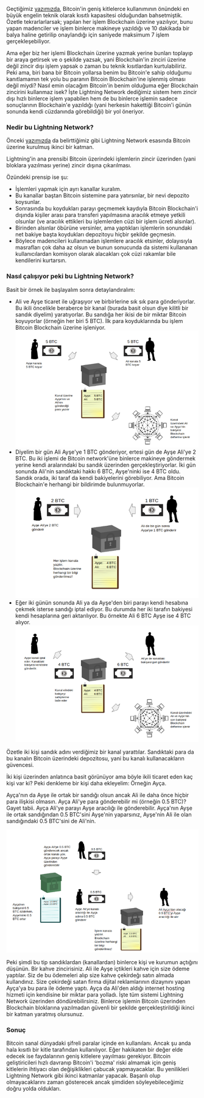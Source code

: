 Geçtiğimiz [yazımızda](https://ademimerkezi.com/genel/2018/12/14/Bitcoin-genis-kitlelere-nasil-yayilir.html), Bitcoin'in geniş kitlelerce kullanımının önündeki en büyük engelin teknik olarak kısıtlı kapasitesi olduğundan bahsetmiştik. Özetle tekrarlarlarsak; yapılan her işlem Blockchain üzerine yazılıyor, bunu yapan madenciler ve işlem binlerce makineye yazıldığı ve 10 dakikada bir balya haline getirilip onaylandığı için saniyede maksimum 7 işlem gerçekleşebiliyor. 

Ama eğer biz her işlemi Blockchain üzerine yazmak yerine bunları toplayıp bir araya getirsek ve o şekilde yazsak, yani Blockchain'in zinciri üzerine değil zincir dışı işlem yapsak o zaman bu teknik kısıtlardan kurtulabiliriz. Peki ama, biri bana bir Bitcoin yollarsa benim bu Bitcoin'e sahip olduğumu kanıtlamamın tek yolu bu paranın Bitcoin Blockchain'ine işlenmiş olması değil miydi? Nasıl emin olacağım Bitcoin'in benim olduğuma eğer Blockchain zincirini kullanmaz isek? İşte Lightning Network dediğimiz sistem hem zincir dışı hızlı binlerce işlem yapabilen hem de bu binlerce işlemin sadece sonuçlarının Blockchain'e yazıldığı (yani herkesin hakettiği Bitcoin'i günün sonunda kendi cüzdanında görebildiği) bir yol öneriyor. 

### Nedir bu Lightning Network?

Önceki [yazımızda](https://ademimerkezi.com/genel/2018/12/14/Bitcoin-genis-kitlelere-nasil-yayilir.html) da belirttiğimiz gibi Lightning Network esasında Bitcoin üzerine kurulmuş ikinci bir katman. 

Lightning'in ana prensibi Bitcoin üzerindeki işlemlerin zincir üzerinden (yani bloklara yazılması yerine) zincir dışına çıkarılması. 

Özündeki prensip ise şu: 
* İşlemleri yapmak için ayrı kanallar kuralım. 
* Bu kanallar baştan Bitcoin sistemine para yatırsınlar, bir nevi depozito koysunlar. 
* Sonrasında bu koydukları parayı geçmemek kaydıyla Bitcoin Blockchain'i dışında kişiler arası para transferi yapılmasına aracılık etmeye yetkili olsunlar (ve aracılık ettikleri bu işlemlerden cüzi bir işlem ücreti alsınlar). 
* Birinden alsınlar öbürüne versinler, ama yaptıkları işlemlerin sonundaki net bakiye başta koydukları depozitoyu hiçbir şekilde geçmesin.
* Böylece madencileri kullanmadan işlemlere aracılık etsinler, dolayısıyla masrafları çok daha az olsun ve bunun sonucunda da sistemi kullananan kullanıcılardan komisyon olarak alacakları çok cüzi rakamlar bile kendilerini kurtarsın. 

### Nasıl çalışıyor peki bu Lightning Network?

Basit bir örnek ile başlayalım sonra detaylandıralım: 

* Ali ve Ayşe ticaret ile uğraşıyor ve birbirlerine sık sık para gönderiyorlar. Bu ikili öncelikle beraberce bir kanal (burada basit olsun diye kilitli bir sandık diyelim) yaratıyorlar. Bu sandığa her ikisi de bir miktar Bitcoin koyuyorlar (örneğin her biri 5 BTC). İlk para koyduklarında bu işlem Bitcoin Blockchain üzerine işleniyor.
![lightning-1a-640.png](/assets/lightning-1a-640.png)
* Diyelim bir gün Ali Ayşe'ye 1 BTC gönderiyor, ertesi gün de Ayşe Ali'ye 2 BTC. Bu iki işlemi de Bitcoin network'üne binlerce makineye göndermek yerine kendi aralarındaki bu sandık üzerinden gerçekleştiriyorlar. İki gün sonunda Ali'nin sandıktaki hakkı 6 BTC, Ayşe'ninki ise 4 BTC oldu. Sandık orada, iki taraf da kendi bakiyelerini görebiliyor. Ama Bitcoin Blockchain'e herhangi bir bildirimde bulunmuyorlar.  
![lightning-1b-640-b.png](/assets/lightning-1b-640-b.png)
* Eğer iki günün sonunda Ali ya da Ayşe'den biri parayı kendi hesabına çekmek isterse sandığı iptal ediyor. Bu durumda her iki tarafın bakiyesi kendi hesaplarına geri aktarılıyor. Bu örnekte Ali 6 BTC Ayşe ise 4 BTC alıyor.
![lightning-1c-640.png](/assets/lightning-1c-640.png)

Özetle iki kişi sandık adını verdiğimiz bir kanal yarattılar. Sandıktaki para da bu kanalın Bitcoin üzerindeki depozitosu, yani bu kanalı kullanacakların güvencesi. 

İki kişi üzerinden anlatınca basit görünüyor ama böyle ikili ticaret eden kaç kişi var ki? Peki denkleme bir kişi daha ekleyelim: Örneğin Ayça. 

Ayça'nın da Ayşe ile ortak bir sandığı olsun ancak Ali ile daha önce hiçbir para ilişkisi olmasın. Ayça Ali'ye para gönderebilir mi (örneğin 0.5 BTC)? Gayet tabii. Ayça Ali'ye parayı Ayşe aracılığı ile gönderebilir. Ayça'nın Ayşe ile ortak sandığından 0.5 BTC'sini Ayşe'nin yaparsınız, Ayşe'nin Ali ile olan sandığındaki 0.5 BTC'sini de Ali'nin. 

![lightning-2a-640.png](/assets/lightning-2a-640.png)

Peki şimdi bu tip sandıklardan (kanallardan) binlerce kişi ve kurumun açtığını düşünün. Bir kahve zincirisiniz. Ali ile Ayşe içtikleri kahve için size ödeme yaptılar. Siz de bu ödemeleri alıp size kahve çekirdeğı satın almada kullandınız. Size çekirdeği satan firma dijital reklamlarının dizaynını yapan Ayça'ya bu para ile ödeme yaptı. Ayça da Ali'den aldığı internet hosting hizmeti için kendisine bir miktar para yolladı. İşte tüm sistemi Lightning Network üzerinden döndürebilirsiniz.  Binlerce işlemin Bitcoin üzerinden Blockchain bloklarına yazılmadan güvenli bir şekilde gerçekleştirildiği ikinci bir katman yaratmış olursunuz. 

### Sonuç

Bitcoin sanal dünyadaki şifreli paralar içinde en kullanılanı. Ancak şu anda hala kısıtlı bir kitle tarafından kullanılıyor. Eğer hakikaten bir değer elde edecek ise faydalarının geniş kitlelere yayılması gerekiyor. Bitcoin geliştiricileri hızlı davranıp Bitcoin'i 'bozma' riski almamak için geniş kitlelerin ihtiyacı olan değişiklikleri çabucak yapmayacaklar. Bu yenilikleri Lightning Network gibi ikinci katmanlar yapacak. Başarılı olup olmayacaklarını zaman gösterecek ancak şimdiden söyleyebileceğimiz doğru yolda oldukları. 
